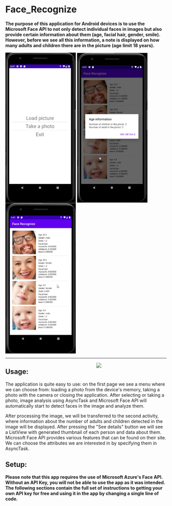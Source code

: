 # Face_Recognize
**The purpose of this application for Android devices is to use the Microsoft Face API to not only detect individual faces in images but also provide certain information about them (age, facial hair, gender, smile). However, before we see all this information, a note is displayed on how many adults and children there are in the picture (age limit 18 years).**

<img align="center" src="https://github.com/antek16x/Face_Recognize/blob/master/FaceRecognize_1.png" width="220"> <img align="center" src="https://github.com/antek16x/Face_Recognize/blob/master/FaceRecognize_3.png" width="220"> <img align="center" src="https://github.com/antek16x/Face_Recognize/blob/master/FaceRecognize_4.png" width="220">

_____

<img align="right" src="https://github.com/antek16x/Face_Recognize/blob/master/Demo.gif" width="220">

## Usage:

The application is quite easy to use: on the first page we see a menu where we can choose from: loading a photo from the device's memory, taking a photo with the camera or closing the application. After selecting or taking a photo, image analysis using AsyncTask and Microsoft Face API will automatically start to detect faces in the image and analyze them.

After processing the image, we will be transferred to the second activity, where information about the number of adults and children detected in the image will be displayed. After pressing the "See details" button we will see a ListView with generated thumbnail of each person and data about them. Microsoft Face API provides various features that can be found on their site. We can choose the attributes we are interested in by specifying them in AsyncTask.

## Setup:

**Please note that this app requires the use of Microsoft Azure's Face API. Without an API Key, you will not be able to use the app as it was intended. The following sections contain the full set of instructions to getting your own API key for free and using it in the app by changing a single line of code.**
